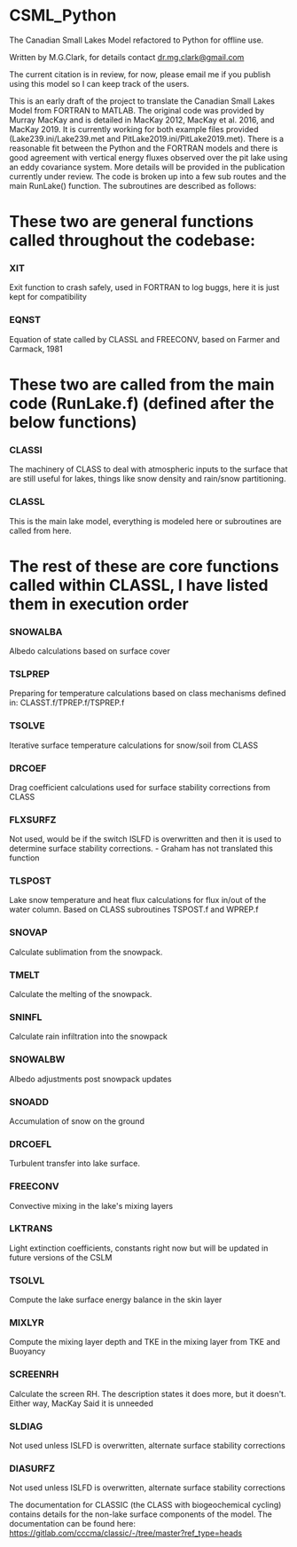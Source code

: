 # CSML_Python
The Canadian Small Lakes Model refactored to Python for offline use.

Written by M.G.Clark, for details contact dr.mg.clark@gmail.com

The current citation is in review, for now, please email me if you publish using this model so I can keep track of the users.

This is an early draft of the project to translate the Canadian Small Lakes Model from FORTRAN to MATLAB.  The original code was provided by Murray MacKay and is detailed in MacKay 2012, MacKay et al. 2016, and MacKay 2019.  It is currently working for both example files provided (Lake239.ini/Lake239.met and PitLake2019.ini/PitLake2019.met).  There is a reasonable fit between the Python and the FORTRAN models and there is good agreement with vertical energy fluxes observed over the pit lake using an eddy covariance system.  More details will be provided in the publication currently under review.    The code is broken up into a few sub routes and the main RunLake() function.  The subroutines are described as follows:

# These two are general functions called throughout the codebase:
###   XIT   
Exit function to crash safely, used in FORTRAN to log buggs, here it is just kept for compatibility
###  EQNST 
Equation of state called by CLASSL and FREECONV, based on Farmer and Carmack, 1981

# These two are called from the main code (RunLake.f) (defined after the below functions)
###   CLASSI 
The machinery of CLASS to deal with atmospheric inputs to the surface that are still useful for lakes, things like snow density and rain/snow partitioning.
###   CLASSL
This is the main lake model, everything is modeled here or subroutines are called from here.

# The rest of these are core functions called within CLASSL, I have listed them in execution order
###   SNOWALBA 
Albedo calculations based on surface cover
###   TSLPREP
Preparing for temperature calculations based on class mechanisms defined in: CLASST.f/TPREP.f/TSPREP.f
###   TSOLVE 
Iterative surface temperature calculations for snow/soil from CLASS
###   DRCOEF 
Drag coefficient calculations used for surface stability corrections from CLASS
###   FLXSURFZ
Not used, would be if the switch ISLFD is overwritten and then it is used to determine surface stability corrections.  - Graham has not translated this function
###   TLSPOST
Lake snow temperature and heat flux calculations for flux in/out of the water column.  Based on CLASS subroutines TSPOST.f and WPREP.f
###   SNOVAP 
Calculate sublimation from the snowpack.
###   TMELT 
Calculate the melting of the snowpack.
###   SNINFL 
Calculate rain infiltration into the snowpack
###   SNOWALBW 
Albedo adjustments post snowpack updates 
###   SNOADD 
Accumulation of snow on the ground
###   DRCOEFL 
Turbulent transfer into lake surface.
###   FREECONV 
Convective mixing in the lake's mixing layers
###   LKTRANS 
Light extinction coefficients, constants right now but will be updated in future versions of the CSLM
###   TSOLVL 
Compute the lake surface energy balance in the skin layer
###   MIXLYR 
Compute the mixing layer depth and TKE in the mixing layer from TKE  and Buoyancy
###   SCREENRH 
Calculate the screen RH.  The description states it does more, but it doesn't.  Either way, MacKay Said it is unneeded
###   SLDIAG 
Not used unless ISLFD is overwritten, alternate surface stability corrections
###   DIASURFZ 
Not used unless ISLFD is overwritten, alternate surface stability  corrections


The documentation for CLASSIC (the CLASS with biogeochemical cycling) contains details for the non-lake surface components of the model.  The documentation can be found here:  https://gitlab.com/cccma/classic/-/tree/master?ref_type=heads
